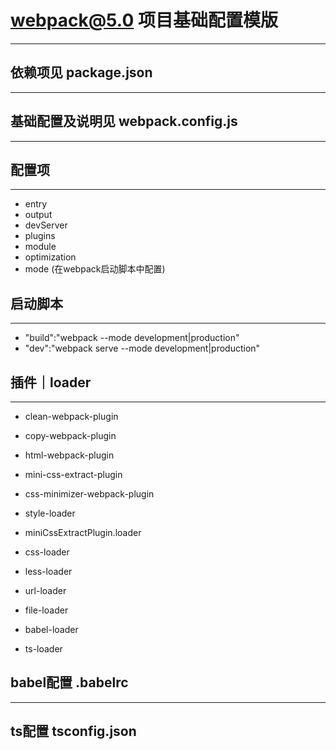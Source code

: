 
# webpack@5.0 项目基础配置模版
___

## 依赖项见 package.json
___

## 基础配置及说明见 webpack.config.js
___

## 配置项
___

 * entry
 * output
 * devServer
 * plugins
 * module
 * optimization
 * mode (在webpack启动脚本中配置)


## 启动脚本
___

 * "build":"webpack --mode development|production"
 * "dev":"webpack serve --mode development|production"

## 插件｜loader
___

 * clean-webpack-plugin
 * copy-webpack-plugin
 * html-webpack-plugin
 * mini-css-extract-plugin
 * css-minimizer-webpack-plugin

 * style-loader 
 * miniCssExtractPlugin.loader
 * css-loader
 * less-loader
 * url-loader
 * file-loader
 * babel-loader
 * ts-loader


## babel配置 .babelrc
___

## ts配置 tsconfig.json


